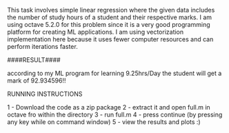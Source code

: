 This task involves simple linear regression where the given data includes the number of study hours of a student and their respective marks. I am using octave 5.2.0 for this problem since it is a very good programming platform for creating ML applications. I am using vectorization implementation here because it uses fewer computer resources and can perform iterations faster.

####RESULT####

according to my ML program for learning 9.25hrs/Day the student will get a mark of 92.934596!!

RUNNING INSTRUCTIONS

1 - Download the code as a zip package 
2 - extract it and open full.m in octave fro within the directory 
3 - run full.m 
4 - press continue (by pressing any key while on command window) 
5 - view the results and plots :)
